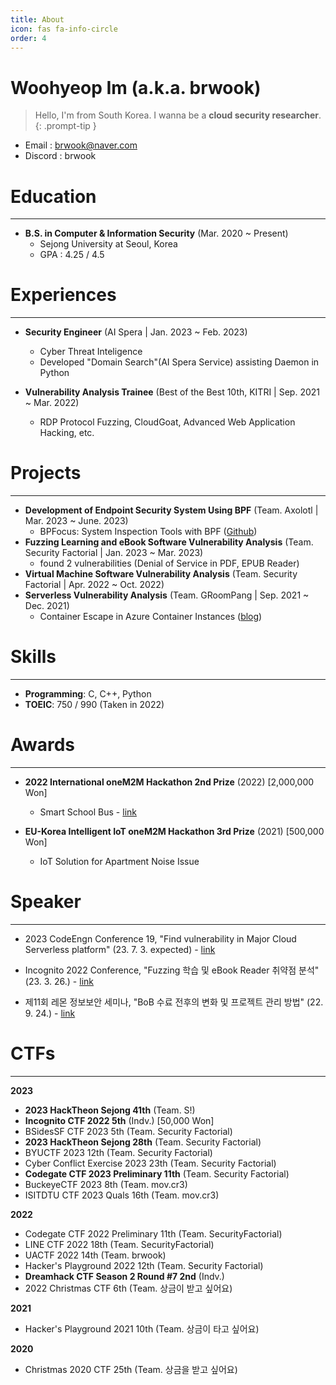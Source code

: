 ```yaml
---
title: About
icon: fas fa-info-circle
order: 4
---
```


# **Woohyeop Im (a.k.a. brwook)**

> Hello, I'm from South Korea.
> I wanna be a **cloud security researcher**. 
{: .prompt-tip }

- Email : brwook@naver.com
- Discord : brwook

# **Education** 

---

- **B.S. in Computer & Information Security** (Mar. 2020 ~ Present)
  - Sejong University at Seoul, Korea
  - GPA : 4.25 / 4.5

# **Experiences**

---

- **Security Engineer** (AI Spera \| Jan. 2023 ~ Feb. 2023)
  - Cyber Threat Inteligence
  - Developed "Domain Search"(AI Spera Service) assisting Daemon in Python

- **Vulnerability Analysis Trainee** (Best of the Best 10th, KITRI \| Sep. 2021 ~ Mar. 2022)
  - RDP Protocol Fuzzing, CloudGoat, Advanced Web Application Hacking, etc.

# Projects

--- 

- **Development of Endpoint Security System Using BPF** (Team. Axolotl \| Mar. 2023 ~ June. 2023)
  - BPFocus: System Inspection Tools with BPF ([Github](https://github.com/Capstone-Axolotl/BPFocus))
- **Fuzzing Learning and eBook Software Vulnerability Analysis** (Team. Security Factorial \| Jan. 2023 ~ Mar. 2023)
  - found 2 vulnerabilities (Denial of Service in PDF, EPUB Reader)
- **Virtual Machine Software Vulnerability Analysis** (Team. Security Factorial \| Apr. 2022 ~ Oct. 2022)
- **Serverless Vulnerability Analysis** (Team. GRoomPang \| Sep. 2021 ~ Dec. 2021)
  - Container Escape in Azure Container Instances ([blog](https://groompang.github.io/2022/09/18/azure-escape-en/))

# **Skills** 

---

- **Programming**: C, C++, Python
- **TOEIC**: 750 / 990 (Taken in 2022)

# Awards

---

- **2022 International oneM2M Hackathon 2nd Prize** (2022) [2,000,000 Won]
  - Smart School Bus - [link](https://www.hackster.io/spectacle/smart-school-bus-f4bae0)

- **EU-Korea Intelligent IoT oneM2M Hackathon 3rd Prize** (2021) [500,000 Won]
  - IoT Solution for Apartment Noise Issue

# Speaker

---

- 2023 CodeEngn Conference 19, "Find vulnerability in Major Cloud Serverless platform" (23. 7. 3. expected) - [link](https://codeengn.com/conference/19)

- Incognito 2022 Conference, "Fuzzing 학습 및 eBook Reader 취약점 분석" (23. 3. 26.) - [link](https://www.facebook.com/photo?fbid=693615019228036&set=pcb.693615295894675)

- 제11회 레몬 정보보안 세미나, "BoB 수료 전후의 변화 및 프로젝트 관리 방법" (22. 9. 24.) - [link](https://www.boannews.com/media/view.asp?idx=109790)

# CTFs

---

**2023**
- **2023 HackTheon Sejong 41th** (Team. S!) 
- **Incognito CTF 2022 5th** (Indv.) [50,000 Won]
- BSidesSF CTF 2023 5th (Team. Security Factorial)
- **2023 HackTheon Sejong 28th** (Team. Security Factorial)
- BYUCTF 2023 12th (Team. Security Factorial)
- Cyber Conflict Exercise 2023 23th (Team. Security Factorial)
- **Codegate CTF 2023 Preliminary 11th** (Team. Security Factorial)
- BuckeyeCTF 2023 8th (Team. mov.cr3)
- ISITDTU CTF 2023 Quals 16th (Team. mov.cr3)

**2022**
- Codegate CTF 2022 Preliminary 11th (Team. SecurityFactorial)
- LINE CTF 2022 18th (Team. SecurityFactorial)
- UACTF 2022 14th (Team. brwook)
- Hacker's Playground 2022 12th (Team. Security Factorial)
- **Dreamhack CTF Season 2 Round #7 2nd** (Indv.)
- 2022 Christmas CTF 6th (Team. 상금이 받고 싶어요)

**2021**

- Hacker's Playground 2021 10th (Team. 상금이 타고 싶어요)

**2020**

- Christmas 2020 CTF 25th (Team. 상금을 받고 싶어요)

